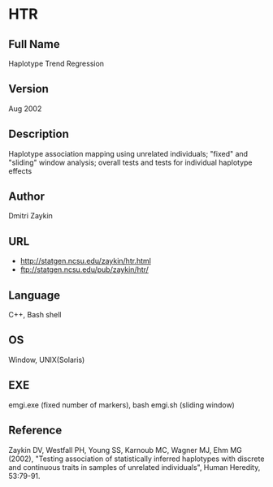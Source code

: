 # HTR

## Full Name
Haplotype Trend Regression

## Version
Aug 2002

## Description
Haplotype association mapping using unrelated individuals; "fixed" and "sliding" window analysis; overall tests and tests for individual haplotype effects

## Author
Dmitri Zaykin

## URL
* http://statgen.ncsu.edu/zaykin/htr.html
* ftp://statgen.ncsu.edu/pub/zaykin/htr/

## Language
C++, Bash shell

## OS
Window, UNIX(Solaris)

## EXE
emgi.exe (fixed number of markers), bash emgi.sh (sliding window)

## Reference
Zaykin DV, Westfall PH, Young SS, Karnoub MC, Wagner MJ, Ehm MG (2002), "Testing association of statistically inferred haplotypes with discrete and continuous traits in samples of unrelated individuals", Human Heredity, 53:79-91.